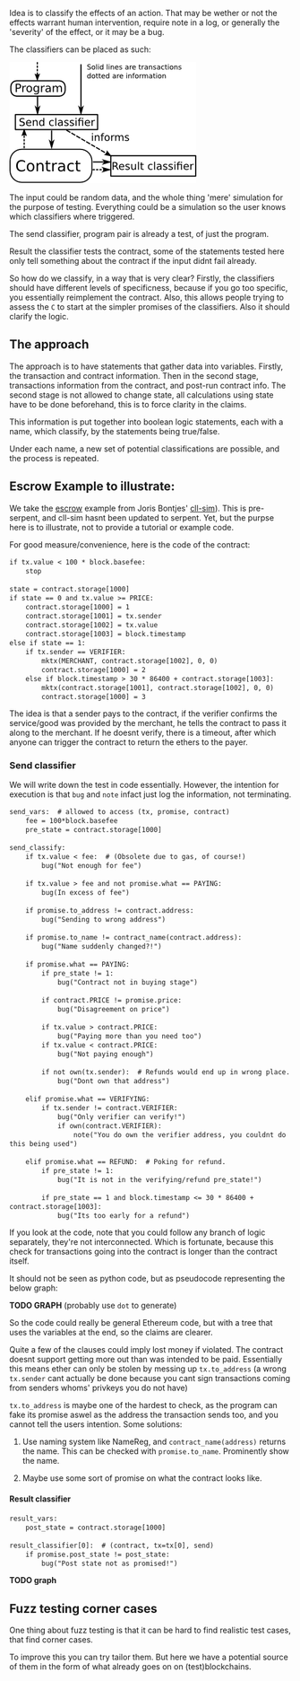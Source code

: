 Idea is to classify the effects of an action. That may be wether or not the
effects warrant human intervention, require note in a log, or generally the
'severity' of the effect, or it may be a bug.

The classifiers can be placed as such:

<img src="classifier.png">

The input could be random data, and the whole thing 'mere' simulation for the
purpose of testing. Everything could be a simulation so the user knows which
classifiers where triggered.

The send classifier, program pair is already a test, of just the program.

Result the classifier tests the contract, some of the statements tested here
only tell something about the contract if the input didnt fail already.

So how do we classify, in a way that is very clear? Firstly, the classifiers
should have different levels of specificness, because if you go too specific,
you essentially reimplement the contract. Also, this allows people trying to
assess the `C` to start at the simpler promises of the classifiers. Also it
should clarify the logic.

## The approach

The approach is to have statements that gather data into variables. Firstly,
the transaction and contract information. Then in the second stage, 
transactions information from the contract, and post-run contract info.
The second stage is not allowed to change state, all calculations using
state have to be done beforehand, this is to force clarity in the claims.

This information is put together into boolean logic statements, each with a
name, which classify, by the statements being true/false.

Under each name, a new set of potential classifications are possible, and
the process is repeated.

## Escrow Example to illustrate: 

We take the [escrow](https://github.com/jorisbontje/cll-sim/blob/master/examples/escrow.cll)
example from Joris Bontjes' [cll-sim](https://github.com/jorisbontje/cll-sim/blob/master/examples/escrow.cll)). This is pre-serpent, and cll-sim hasnt been updated
to serpent. Yet, but the purpse here is to illustrate, not to provide
a tutorial or example code.

For good measure/convenience, here is the code of the contract:

    if tx.value < 100 * block.basefee:
        stop
    
    state = contract.storage[1000]
    if state == 0 and tx.value >= PRICE:
        contract.storage[1000] = 1
        contract.storage[1001] = tx.sender
        contract.storage[1002] = tx.value
        contract.storage[1003] = block.timestamp
    else if state == 1:
        if tx.sender == VERIFIER:
            mktx(MERCHANT, contract.storage[1002], 0, 0)
            contract.storage[1000] = 2
        else if block.timestamp > 30 * 86400 + contract.storage[1003]:
            mktx(contract.storage[1001], contract.storage[1002], 0, 0)
            contract.storage[1000] = 3

The idea is that a sender pays to the contract, if the verifier confirms
the service/good was provided by the merchant, he tells the contract to 
pass it along to the merchant. If he doesnt verify, there is a timeout,
after which anyone can trigger the contract to return the ethers to the
payer.

### Send classifier
We will write down the test in code essentially. However, the intention for 
execution is that `bug` and `note` infact just log the information, not
terminating.

    send_vars:  # allowed to access (tx, promise, contract)
        fee = 100*block.basefee
        pre_state = contract.storage[1000]
        
    send_classify:
        if tx.value < fee:  # (Obsolete due to gas, of course!)
            bug("Not enough for fee")
            
        if tx.value > fee and not promise.what == PAYING:
            bug(In excess of fee")
        
        if promise.to_address != contract.address:
            bug("Sending to wrong address")

        if promise.to_name != contract_name(contract.address):
            bug("Name suddenly changed?!")

        if promise.what == PAYING:
            if pre_state != 1: 
                bug("Contract not in buying stage")
            
            if contract.PRICE != promise.price:
                bug("Disagreement on price")
            
            if tx.value > contract.PRICE:
                bug("Paying more than you need too")
            if tx.value < contract.PRICE:
                bug("Not paying enough")
            
            if not own(tx.sender):  # Refunds would end up in wrong place.
                bug("Dont own that address")

        elif promise.what == VERIFYING:
            if tx.sender != contract.VERIFIER:
                bug("Only verifier can verify!")
                if own(contract.VERIFIER):
                    note("You do own the verifier address, you couldnt do this being used")

        elif promise.what == REFUND:  # Poking for refund.
            if pre_state != 1:
                bug("It is not in the verifying/refund pre_state!")

            if pre_state == 1 and block.timestamp <= 30 * 86400 + contract.storage[1003]:
                bug("Its too early for a refund")

If you look at the code, note that you could follow any branch of logic
separately, they're not interconnected. Which is fortunate, because this
check for transactions going into the contract is longer than the contract
itself.

It should not be seen as python code, but as pseudocode representing the
below graph:

**TODO GRAPH** (probably use `dot` to generate)

So the code could really be general Ethereum code, but with a tree that uses
the variables at the end, so the claims are clearer.

Quite a few of the clauses could imply lost money if violated. The contract
doesnt support getting more out than was intended to be paid. Essentially 
this means ether can only be stolen by messing up `tx.to_address`
(a wrong `tx.sender` cant actually be done because you cant sign
transactions coming from senders whoms' privkeys you do not have)

`tx.to_address` is maybe one of the hardest to check, as the program can fake
its promise aswel as the address the transaction sends too, and you cannot tell
the users intention. Some solutions:

1. Use naming system like NameReg, and `contract_name(address)` returns the name.
   This can be checked with `promise.to_name`. Prominently show the name.

2. Maybe use some sort of promise on what the contract looks like.

#### Result classifier

    result_vars:
        post_state = contract.storage[1000]
        
    result_classifier[0]:  # (contract, tx=tx[0], send)
        if promise.post_state != post_state:
            bug("Post state not as promised!")

**TODO graph**

## Fuzz testing corner cases

One thing about fuzz testing is that it can be hard to find realistic
test cases, that find corner cases.

To improve this you can try tailor them. But here we have a potential 
source of them in the form of what already goes on on (test)blockchains.
